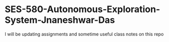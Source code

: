 # SES-580-Autonomous-Exploration-System-Jnaneshwar-Das
I will be updating assignments and sometime useful class notes on this repo

